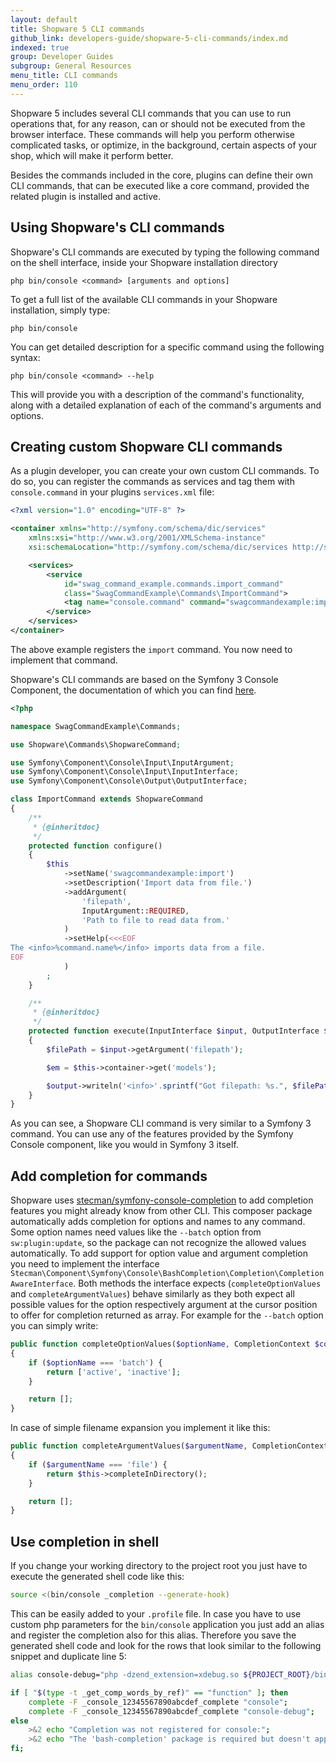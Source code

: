 ```yaml
---
layout: default
title: Shopware 5 CLI commands
github_link: developers-guide/shopware-5-cli-commands/index.md
indexed: true
group: Developer Guides
subgroup: General Resources
menu_title: CLI commands
menu_order: 110
---
```


Shopware 5 includes several CLI commands that you can use to run operations that, for any reason, can or should not be executed from the browser interface. These commands will help you perform otherwise complicated tasks, or optimize, in the background, certain aspects of your shop, which will make it perform better.

Besides the commands included in the core, plugins can define their own CLI commands, that can be executed like a core command, provided the related plugin is installed and active.

## Using Shopware's CLI commands

Shopware's CLI commands are executed by typing the following command on the shell interface, inside your Shopware installation directory

```
php bin/console <command> [arguments and options]
```

To get a full list of the available CLI commands in your Shopware installation, simply type:

```
php bin/console
```

You can get detailed description for a specific command using the following syntax:

```
php bin/console <command> --help
```

This will provide you with a description of the command's functionality, along with a detailed explanation of each of the command's arguments and options.


## Creating custom Shopware CLI commands

As a plugin developer, you can create your own custom CLI commands. To do so, you can register the commands as services and tag them with `console.command` in your plugins `services.xml` file:

```xml
<?xml version="1.0" encoding="UTF-8" ?>

<container xmlns="http://symfony.com/schema/dic/services"
    xmlns:xsi="http://www.w3.org/2001/XMLSchema-instance"
    xsi:schemaLocation="http://symfony.com/schema/dic/services http://symfony.com/schema/dic/services/services-1.0.xsd">

    <services>
        <service
            id="swag_command_example.commands.import_command"
            class="SwagCommandExample\Commands\ImportCommand">
            <tag name="console.command" command="swagcommandexample:import"/>
        </service>
    </services>
</container>
```

The above example registers the `import` command. You now need to implement that command.

Shopware's CLI commands are based on the Symfony 3 Console Component, the documentation of which you can find [here](https://symfony.com/doc/4.4/components/console.html).

```php
<?php

namespace SwagCommandExample\Commands;

use Shopware\Commands\ShopwareCommand;

use Symfony\Component\Console\Input\InputArgument;
use Symfony\Component\Console\Input\InputInterface;
use Symfony\Component\Console\Output\OutputInterface;

class ImportCommand extends ShopwareCommand
{
    /**
     * {@inheritdoc}
     */
    protected function configure()
    {
        $this
            ->setName('swagcommandexample:import')
            ->setDescription('Import data from file.')
            ->addArgument(
                'filepath',
                InputArgument::REQUIRED,
                'Path to file to read data from.'
            )
            ->setHelp(<<<EOF
The <info>%command.name%</info> imports data from a file.
EOF
            )
        ;
    }

    /**
     * {@inheritdoc}
     */
    protected function execute(InputInterface $input, OutputInterface $output)
    {
        $filePath = $input->getArgument('filepath');

        $em = $this->container->get('models');

        $output->writeln('<info>'.sprintf("Got filepath: %s.", $filePath).'</info>');
    }
}
```

As you can see, a Shopware CLI command is very similar to a Symfony 3 command. You can use any of the features provided by the Symfony Console component, like you would in Symfony 3 itself.

## Add completion for commands

Shopware uses [stecman/symfony-console-completion](https://github.com/stecman/symfony-console-completion) to add completion features you might already know from other CLI.
This composer package automatically adds completion for options and names to any command.
Some option names need values like the `--batch` option from `sw:plugin:update`, so the package can not recognize the allowed values automatically.
To add support for option value and argument completion you need to implement the interface `Stecman\Component\Symfony\Console\BashCompletion\Completion\CompletionAwareInterface`.
Both methods the interface expects (`completeOptionValues` and `completeArgumentValues`) behave similarly as they both expect all possible values for the option respectively argument at the cursor position to offer for completion returned as array.
For example for the `--batch` option you can simply write:
```php
public function completeOptionValues($optionName, CompletionContext $context)
{
    if ($optionName === 'batch') {
        return ['active', 'inactive'];
    }

    return [];
}
```
In case of simple filename expansion you implement it like this:
```php
public function completeArgumentValues($argumentName, CompletionContext $context)
{
    if ($argumentName === 'file') {
        return $this->completeInDirectory();
    }

    return [];
}
```

## Use completion in shell

If you change your working directory to the project root you just have to execute the generated shell code like this:
```sh
source <(bin/console _completion --generate-hook)
```
This can be easily added to your `.profile` file.
In case you have to use custom php parameters for the `bin/console` application you just add an alias and register the completion also for this alias.
Therefore you save the generated shell code and look for the rows that look similar to the following snippet and duplicate line 5:
```sh
alias console-debug="php -dzend_extension=xdebug.so ${PROJECT_ROOT}/bin/console"

if [ "$(type -t _get_comp_words_by_ref)" == "function" ]; then
    complete -F _console_12345567890abcdef_complete "console";
    complete -F _console_12345567890abcdef_complete "console-debug";
else
    >&2 echo "Completion was not registered for console:";
    >&2 echo "The 'bash-completion' package is required but doesn't appear to be installed.";
fi;
```
